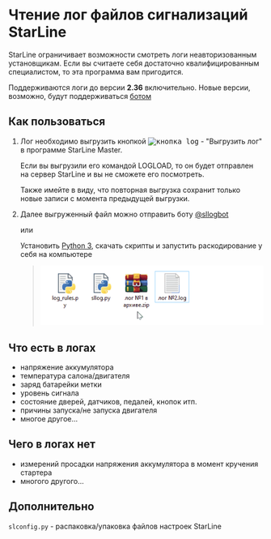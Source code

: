 # Чтение лог файлов сигнализаций StarLine

StarLine ограничивает возможности смотреть логи неавторизованным установщикам.
Если вы считаете себя достаточно квалифицированным специалистом, то эта программа вам пригодится. 

Поддерживаются логи до версии **2.36** включительно. Новые версии, возможно, будут поддерживаться [ботом](https://t.me/sllogbot)

## Как пользоваться

1. Лог необходимо выгрузить кнопкой <kbd>![кнопка log](https://help.starline.ru/uploads/images/gallery/2024-01/rlvimage.png)</kbd> - "Выгрузить лог"
в программе StarLine Master.

   Если вы выгрузили его командой LOGLOAD, то он будет отправлен на сервер StarLine и вы не сможете его посмотреть.

   Также имейте в виду, что повторная выгрузка сохранит только новые записи с момента предыдущей выгрузки. 

2. Далее выгруженный файл можно отправить боту [@sllogbot](https://t.me/sllogbot)

   или

   Установить [Python 3](https://www.python.org/downloads/), скачать скрипты и запустить раскодирование у себя на компьютере
   > ![Справка](help.gif)

## Что есть в логах
- напряжение аккумулятора
- температура салона/двигателя
- заряд батарейки метки
- уровень сигнала
- состояние дверей, датчиков, педалей, кнопок итп.
- причины запуска/не запуска двигателя
- многое другое...


## Чего в логах нет
- измерений просадки напряжения аккумулятора в момент кручения стартера
- многого другого...


## Дополнительно

```slconfig.py``` - распаковка/упаковка файлов настроек StarLine
